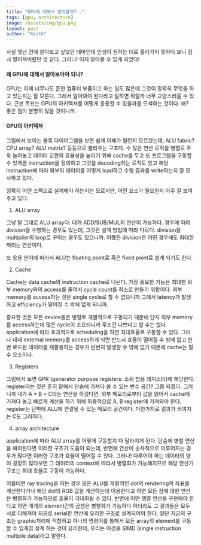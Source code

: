```yaml
---
title: "GPU에 대해서 알아볼까?.."
tags: [gpu, architecture]
image: /assets/img/gpu.png
layout: post
author: "Keith"
---
```


사실 몇년 전에 알아보고 싶었던 테마인데 인생이 원하는 대로 흘러가지 못하다 보니 잠시 멀어져버렸던 것 같다. 그러나! 이제 알아볼 수 있게 되었다!

#### 왜 GPU에 대해서 알아보아야 되나?

GPU는 이제 너무나도 흔한 컴퓨터 부품이고 하는 일도 많은데 그것이 정확히 무엇을 하고 있는지는 잘 모른다. 그래서 알아봐야 된다라고 말하면 뭐랄까 너무 교양스러울 수 있다. 근본 목표는 GPU의 아키텍쳐를 어떻게 응용할 수 있을까를 모색하는 것이다. 왜? 좋은 점이 분명히 많을 것이니까. 

#### GPU의 아키텍쳐

그림에서 보이는 블록 다이어그램을 보면 쉽게 이해가 될런지 모르겠는데, ALU fabric? CPU array? ALU matrix? 등등으로 불리우는 구조다. 수 많은 연산 로직을 병렬로 주욱 늘어놓고 데이터 교환의 효율성을 높이기 위해 cache를 두고 또 프로그램을 구동할 수 있게끔 instruction을 정의하고 그것을 decoding하는 로직도 있고 해당 instruction에 따라 외부의 데이터를 어떻게 load하고 수행 결과를 write하는지 잘 묘사하고 있다.

정확히 어떤 스펙으로 설계해야 하는지는 모르지만, 어떤 요소가 필요한지 아주 잘 보여주고 있다.

1) ALU array

그냥 말 그대로 ALU array다. 대개 ADD/SUB/MUL의 연산이 가능하다. 경우에 따라 division을 수행하는 경우도 있는데, 그것은 설계 방법에 따라 다르다. division을 multiplier의 loop로 꾸미는 경우도 있으니까. 어쨌든 division은 어떤 경우에도 최대한 꺼리는 연산이다.

또 응용 분야에 따라서 ALU는 floating point로 혹은 fixed point로 설계 되기도 한다. 

2) Cache

Cache는 data cache와 instruction cache로 나뉜다. 가장 중요한 기능은 최대한 외부 memory와의 access를 줄여서 cycle count를 최소로 만들기 위함이다. 외부 memory를 access하는 것은 single cycle로 할 수 없으니까 그래서 latency가 발생하고 efficiency가 떨어질 수 밖에 없게 되니까. 

중요한 것은 모든 device들은 병렬로 개별적으로 구동되기 때문에 단지 외부 memory를 access하는데 많은 cycle이 소요되니까 무조건 나쁘다고 할 수는 없다. application에 따라 효과적으로 scheduling을 하면 최대효율로 구동할 수 있다.
그러나 내내 external memory를 access하게 되면 반드시 효율이 떨어질 수 밖에 없고 한번 로드된 데이터를 재활용하는 경우가 빈번히 발생할 수 밖에 없기 때문에 cache는 필수 요소이다.

3) Registers

그림에서 보면 GPR (generator purpose registers: 소위 범용 레지스터)에 해당한다. register라는 것은 흔히 말해서 단숨에 가져다 쓸 수 있는 변수 공간? 그쯤 되겠다. 그러니까 내가 A * B = C라는 연산을 하겠다면, 외부 메모리로부터 값을 읽어서 cache에 가져다 놓고 빠르게 계산을 하기 위해 최종적으로 A, B register에 가져와야 한다. register는 단박에 ALU에 연결될 수 있는 메모리 공간이다. 마찬가지로 결과가 씌여지는 C도 그러하다.

4) array architecture

application에 따라 ALU array를 어떻게 구동할지 다 달라지게 된다. 단숨에 병렬 연산을 해야된다면 이러한 구조가 도움이 되는데, 반면에 연산이 순차적으로 이루어지는 경우가 많다면 이러한 구조가 효율이 떨어질 수 있다. 그러나! 다루어야 하는 데이터의 양이 굉장히 많다보면 그 데이터의 context에 따라서 병렬화가 가능해지므로 해당 연산기 구조는 최대 효율로 구동이 가능하다. 

이를테면 ray tracing을 하는 경우 모든 ALU를 개별적인 dot의 rendering의 좌표를 계산한다거나 해당 dot의 RGB 값을 게산하는데 이용한다고 하면 모든 점에 대한 연산은 병렬화가 가능하므로 효율이 극대화될 수 있다. 반면에 어떤 행렬 연산을 구현해야 한다고 하면 개개의 element간의 곱셈은 병렬화가 가능하다 하더라도 그 결과들은 모두 서로 더해져야 되므로 serial한 연산에 유리한 구조로 설계되어야 한다. 일단 지금의 구조는 graphic처리에 적합하고 하나의 명령어를 통해서 모든 array의 element를 구동할 수 있게끔 설계 하는 것이 유리한데, 우리는 이것을 SIMD (single instruction multiple data)라고 말한다.


